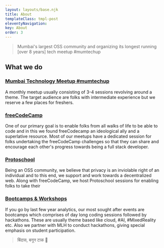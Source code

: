 ```yaml
---
layout: layouts/base.njk
title: About
templateClass: tmpl-post
eleventyNavigation:
key: About
order: 3
---
```


> Mumbai's largest OSS community and organizing its longest running [over 8 years] tech meetup #mumtechup

## What we do

### [Mumbai Technology Meetup #mumtechup](https://www.meetup.com/Mumbai-Technology-Meetup/)

A monthly meetup usually consisting of 3-4 sessions revolving around a theme. The target audience are folks with intermediate experience but we reserve a few places for freshers.

### [freeCodeCamp](https://fb.com/fccmum)

One of our primary goal is to enable folks from all walks of life to be able to code and in this we found freeCodecamp an ideological ally and a superlative resource. Most of our meetups have a dedicated session for folks undertaking the freeCodeCamp challenges so that they can share
and encourage each other's progress towards being a full stack developer.

### [Protoschool](https://proto.school/)

Being an OSS community, we believe that privacy is an inviolable right of an individual and to this end, we support and work towards a decentralized web.
Along with freeCodeCamp, we host Protoschool sessions for enabling folks to take their

### [Bootcamps & Workshops](http://augustinecorrea.eventbrite.com/)

If you go by last few year analytics, our most sought after events are bootcamps which comprises of day long coding sessions followed by hackathons.
These are usually theme based like cloud, #AI, #MixedReality etc.
Also we partner with MLH to conduct hackathons, giving special emphasis on student participation.

> बिंदास, बनून टाक 🙏
